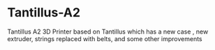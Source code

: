 Tantillus-A2
============

Tantillus A2 3D Printer based on Tantillus which has a new case , new extruder, strings replaced with belts, and some other improvements
